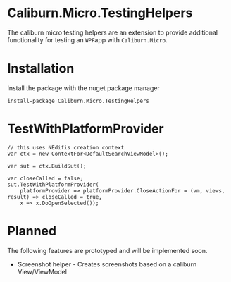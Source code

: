 # Caliburn.Micro.TestingHelpers

The caliburn micro testing helpers are an extension to provide additional functionality for testing an `WPF`app with `Caliburn.Micro`. 


# Installation

Install the package with the nuget package manager

    install-package Caliburn.Micro.TestingHelpers


# TestWithPlatformProvider

    // this uses NEdifis creation context
	var ctx = new ContextFor<DefaultSearchViewModel>();

	var sut = ctx.BuildSut();

	var closeCalled = false;
	sut.TestWithPlatformProvider(
		platformProvider => platformProvider.CloseActionFor = (vm, views, result) => closeCalled = true,
		x => x.DoOpenSelected());

# Planned

The following features are prototyped and will be implemented soon.

* Screenshot helper - Creates screenshots based on a caliburn View/ViewModel